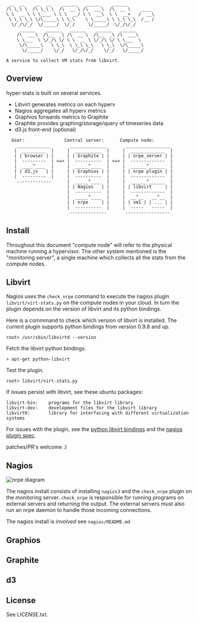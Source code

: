 ```
 __  __    __  __    ______   ______    ______
/\ \_\ \  /\ \_\ \  /\  __ \ /\  ___\  /\  __ \    ____
\ \  __ \ \ \____ \ \ \  __/ \ \  __\  \ \  __<   /  __\
 \ \_\ \_\ \/\_____\ \ \_\    \ \_____\ \ \_\ \_\  /__ /
  \/_/\/_/  \/_____/  \/_/     \/_____/  \/_/\/_/
     ______    ______   ______    ______   ______
    /\  ___\  /\__  _\ /\  __ \  /\__  _\ /\  ___\
    \ \___  \ \/_/\ \/ \ \  __ \ \/_/\ \/ \ \___  \
     \/\_____\   \ \_\  \ \_\ \_\   \ \_\  \/\_____\
      \/_____/    \/_/   \/_/\/_/    \/_/   \/_____/
      
A service to collect VM stats from libvirt.
```

Overview
--------
hyper-stats is built on several services. 

 - Libvirt generates metrics on each hyperv
 - Nagios aggregates all hyperv metrics
 - Graphios forwards metrics to Graphite 
 - Graphite provides graphing/storage/query of timeseries data 
 - d3.js front-end (optional)

```
  User:               Central server:      Compute node:
    _____________       ______________       _________________ 
   |  _________  |     |  __________  |     |  _____________  |
   | | browser | |     | | Graphite | |     | | nrpe_server | |
   |  ---------  | <=> |  ----------  | <=> |  -------------  |
   |  ____^____  |     |  _____^____  |     |  ______^______  |
   | | d3.js   | |     | | Graphios | |     | | nrpe plugin | |
   |  ---------  |     |  ----------  |     |  -------------  |
    -------------      |  _____^____  |     |  ______^______  |
                       | | Nagios   | |     | | libvirt     | |
                       |  ----------  |     |  -------------  |
                       |  _____^____  |     |  __^__   __^__  |
                       | | nrpe     | |     | | vm1 | | ... | |
                       |  ----------  |     |  -----   -----  |
                        --------------       -----------------
```
Install
-------

Throughout this document "compute node" will refer to the physical machine
running a hypervisor. The other system mentioned is the "monitoring server", a
single machine which collects all the stats from the compute nodes.

Libvirt
-------
Nagios uses the `check_nrpe` command to execute the nagios plugin
`libvirt/virt-stats.py` on the compute nodes in your cloud. In turn
the plugin depends on the version of libvirt and its python bindings.

Here is a commmand to check which version of libvirt is installed. The current
plugin supports python bindings from version 0.9.8 and up.
```
root> /usr/sbin/libvirtd --version
```

Fetch the libvirt python bindings.
```
> apt-get python-libvirt
```

Test the plugin. 
```
root> libvirt/virt-stats.py
```

If issues persist with libvirt, see these ubuntu packages:
```
libvirt-bin:    programs for the libvirt library
libvirt-dev:    development files for the libvirt library
libvirt0:       library for interfacing with different virtualization systems
```

For issues with the plugin, see the 
[python libvirt bindings](http://libvirt.org/python.html) and the [nagios plugin spec](http://nagios.sourceforge.net/docs/3_0/pluginapi.html).

patches/PR's welcome :)

Nagios
-------

![nrpe diagram](https://exchange.nagios.org/components/com_mtree/img/listings/m/93.png)

The nagios install consists of installing `nagios3` and the `check_nrpe`
plugin on the monitoring server. `check_nrpe` is responsible for running
programs on external servers and returning the output. The external servers
must also run an nrpe daemon to handle those incoming connections.

The nagios install is *involved* see `nagios/README.md`

Graphios
--------
Graphite
--------
d3
--
License
-------

See LICENSE.txt.
